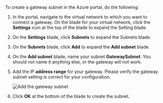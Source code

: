 To create a gateway subnet in the Azure portal, do the following:

1. In the portal, navigate to the virtual network to which you want to connect a gateway. On the blade for your virtual network, click the **Settings** icon at the top of the blade to expand the Setting blade. 
2. On the **Settings** blade, click **Subnets** to expand the Subnets blade.
3. On the **Subnets** blade, click **Add** to expand the **Add subnet** blade.
4. On the **Add subnet** blade, name your subnet **GatewaySubnet**. You should not name it anything else, or the gateway will not work.
5. Add the IP **address range** for your gateway. Please verify the gateway subnet setting is correct for your configuration.

	![Add the gateway subnet](./media/vpn-gateway-add-gwsubnet-rm-portal-include/addgwsub250.png)
	
6. Click **OK** at the bottom of the blade to create the subnet.



